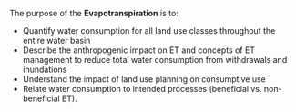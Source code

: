   The purpose of the **Evapotranspiration** is to:

  - Quantify water consumption for all land use classes throughout the entire water
  basin
  - Describe the anthropogenic impact on ET and concepts of ET management to reduce
  total water consumption from withdrawals and inundations
  - Understand the impact of land use planning on consumptive use
  - Relate water consumption to intended processes (beneficial vs. non-beneficial ET).

